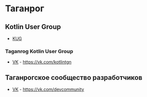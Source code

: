 # Таганрог

## Kotlin User Group
- [KUG](../Kotlin%20User%20Group/kug.md)

### Taganrog Kotlin User Group
- [VK](https://vk.com/kotlintgn) - https://vk.com/kotlintgn

## Таганрогское сообщество разработчиков
- [VK](https://vk.com/devcommunity) - https://vk.com/devcommunity
